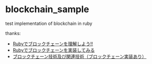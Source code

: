# blockchain_sample
test implementation of blockchain in ruby

thanks:  
- [Rubyでブロックチェーンを理解しよう!!](https://qiita.com/g_ryotaro/items/3b321309d0eea7d42bf2)
- [Rubyでブロックチェーンを実装してみる](https://qiita.com/shiki_tak/items/d890e909d14546147f8c)
- [ブロックチェーン技術及び関連技術（ブロックチェーン実装あり）](https://qiita.com/michimichix521/items/1485f05a45a37d7ffe08)
